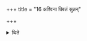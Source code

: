 +++
title = "16 अश्विना पिबतं सुतन्"

+++

<details><summary>थिते</summary>

अश्विना पिबतं सुतं दीद्यग्नी शुचिव्रता । ऋतुना यज्ञवाहसा । ऋतुना सोमं पिबतं वौषडिति यद्यव्यूढः १६
</details>

